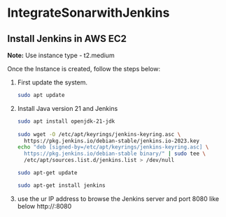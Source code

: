 # IntegrateSonarwithJenkins
## Install Jenkins in AWS EC2

**Note:** Use instance type - t2.medium

Once the Instance is created, follow the steps below:

1. First update the system.

    ```bash
    sudo apt update
    ```

2. Install Java version 21 and Jenkins

    ```bash
    sudo apt install openjdk-21-jdk
  
    sudo wget -O /etc/apt/keyrings/jenkins-keyring.asc \
      https://pkg.jenkins.io/debian-stable/jenkins.io-2023.key
    echo "deb [signed-by=/etc/apt/keyrings/jenkins-keyring.asc] \
      https://pkg.jenkins.io/debian-stable binary/" | sudo tee \
      /etc/apt/sources.list.d/jenkins.list > /dev/null
    
    sudo apt-get update
    
    sudo apt-get install jenkins
    ```

3. use the ur IP address to browse the Jenkins server and port 8080 like below
   http://<your-ec2-public-IP>:8080
   

